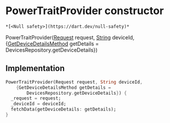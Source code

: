 


# PowerTraitProvider constructor




    *[<Null safety>](https://dart.dev/null-safety)*



PowerTraitProvider([Request](https://yonomi.co/yonomi-sdk/Request-class.html) request, [String](https://api.flutter.dev/flutter/dart-core/String-class.html) deviceId, {[GetDeviceDetailsMethod](../../providers_power_trait_provider/GetDeviceDetailsMethod.md) getDetails = DevicesRepository.getDeviceDetails})





## Implementation

```dart
PowerTraitProvider(Request request, String deviceId,
    {GetDeviceDetailsMethod getDetails =
        DevicesRepository.getDeviceDetails}) {
  _request = request;
  _deviceId = deviceId;
  fetchData(getDeviceDetails: getDetails);
}
```







